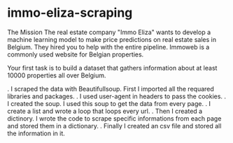 # immo-eliza-scraping
The Mission
The real estate company "Immo Eliza" wants to develop a machine learning model to make price predictions on real estate sales in Belgium. They hired you to help with the entire pipeline. Immoweb is a commonly used website for Belgian properties.

Your first task is to build a dataset that gathers information about at least 10000 properties all over Belgium.

. I scraped the data with Beautifullsoup. First I imported all the requared libraries and packages.
. I used user-agent in headers to pass the cookies.
. I created the soup. I used this soup to get the data from every page.
. I create a list and wrote a loop that loops every url.
. Then I created a dictinory. I wrote the code to scrape specific informations from each page and stored     them in a dictionary.
. Finally I created an csv file and stored all the information in it.


